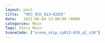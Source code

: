 ```yaml
---
layout: post
title:  "메인_회상_013~028장"
date:   2021-08-04 13:00:00 +0000
categories: Main
Tags: Story Main
SceneCode: ["scene_skip_cp013-028_q1_s10"]
---
```

